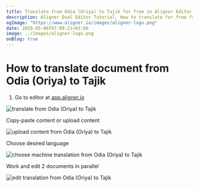 ```yaml
---
title: Translate from Odia (Oriya) to Tajik for free in Aligner Editor
description: Aligner Dual Editor Tutorial. How to translate for free from Odia (Oriya) to Tajik. Aligner is multilingual document management platform. 
ogImage: "https://www.aligner.io/images/aligner-logo.png"
date: 2020-05-06T07:09:21+03:00
image: ../images/aligner-logo.png
onBlog: true
---
```


# How to translate document from Odia (Oriya) to Tajik

1. Go to editor at [app.aligner.io](https://app.aligner.io "Aligner App web page")

![translate from Odia (Oriya) to Tajik](../aligner-blank-editor.png "translate from Odia (Oriya) to Tajik")

Copy-paste content or upload content

![upload content from Odia (Oriya) to Tajik](../aligner-uploaded-document.png "upload content from Odia (Oriya) to Tajik")

Choose desired language

![choose machine translation from Odia (Oriya) to Tajik](../aligner-language-dropdown.png "choose machine translation from Odia (Oriya) to Tajik")

Work and edit 2 documents in parallel

![edit translation from Odia (Oriya) to Tajik](../aligner-double-sitded-editor.png "edit translation from Odia (Oriya) to Tajik")

